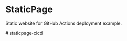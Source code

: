 # StaticPage
Static website for GitHub Actions deployment example.
 
#   s t a t i c p a g e - c i c d  
 